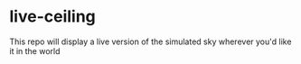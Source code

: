 # live-ceiling
This repo will display a live version of the simulated sky wherever you'd like it in the world
